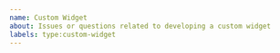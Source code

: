 ```yaml
---
name: Custom Widget
about: Issues or questions related to developing a custom widget
labels: type:custom-widget
---
```


<!-- 
If this is a:

Bug Report: Please add the relevant pieces of information from the bug report template to this issue  (https://github.com/jupyterlab/jupyterlab/issues/new?template=bug_report.md)

Question: Great! Thanks for asking someone else will be able to find the answer more easily in the future. Please try to provide as much detail as you can about what you would like to accomplish and what you have tried.

Feature Request: Please follow the template from https://github.com/jupyterlab/jupyterlab/issues/new?template=feature_request.md 
-->